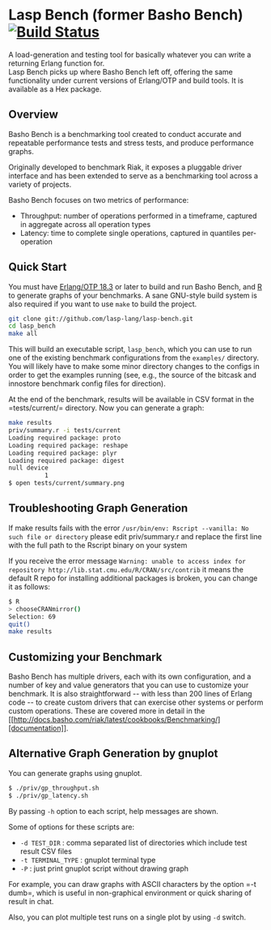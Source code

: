 # Lasp Bench (former Basho Bench) [![Build Status](https://travis-ci.org/lasp-lang/lasp-bench.svg?branch=master)](https://travis-ci.org/lasp-lang/lasp-bench)
A load-generation and testing tool for basically whatever you can write a returning Erlang function for.  
Lasp Bench picks up where Basho Bench left off, offering the same functionality under current versions of Erlang/OTP and build tools. It is available as a Hex package.

## Overview

Basho Bench is a benchmarking tool created to conduct accurate and
   repeatable performance tests and stress tests, and produce
   performance graphs.

   Originally developed to benchmark Riak, it exposes a pluggable
   driver interface and has been extended to serve as a benchmarking
   tool across a variety of projects.

   Basho Bench focuses on two metrics of performance:

   - Throughput: number of operations performed in a timeframe,
     captured in aggregate across all operation types
   - Latency: time to complete single operations, captured in
     quantiles per-operation

## Quick Start

   You must have [Erlang/OTP 18.3][1] or later to build and run Basho
   Bench, and [R][2] to generate graphs of your benchmarks.  A sane
   GNU-style build system is also required if you want to use `make`
   to build the project.

```bash
git clone git://github.com/lasp-lang/lasp-bench.git
cd lasp_bench
make all
```

This will build an executable script, `lasp_bench`, which you can
use to run one of the existing benchmark configurations from the
`examples/` directory. You will likely have to make some minor directory
changes to the configs in order to get the examples running (see, e.g., the
source of the bitcask and innostore benchmark config files for direction).

At the end of the benchmark, results will be available in CSV
format in the =tests/current/= directory. Now you can generate a
graph:

```bash
make results
priv/summary.r -i tests/current
Loading required package: proto
Loading required package: reshape
Loading required package: plyr
Loading required package: digest
null device
          1
$ open tests/current/summary.png
```

## Troubleshooting Graph Generation

If make results fails with the error `/usr/bin/env: Rscript --vanilla: No such file or directory`
please edit priv/summary.r and replace the first line with the full path to the Rscript binary on your system

If you receive the error message `Warning: unable to access index for repository http://lib.stat.cmu.edu/R/CRAN/src/contrib`
it means the default R repo for installing additional packages is broken, you can change it as follows:

```bash
$ R
> chooseCRANmirror()
Selection: 69
quit()
make results
```

## Customizing your Benchmark
Basho Bench has multiple drivers, each with its own configuration, and
a number of key and value generators that you can use to customize
your benchmark. It is also straightforward -- with less than 200
lines of Erlang code -- to create custom drivers that can exercise
other systems or perform custom operations. These are covered more
in detail in the [[http://docs.basho.com/riak/latest/cookbooks/Benchmarking/][documentation]].

## Alternative Graph Generation by gnuplot
You can generate graphs using gnuplot.

```bash
$ ./priv/gp_throughput.sh
$ ./priv/gp_latency.sh
```

By passing `-h` option to each script, help messages are shown.

Some of options for these scripts are:

- `-d TEST_DIR` : comma separated list of directories which include
     test result CSV files
- `-t TERMINAL_TYPE` : gnuplot terminal type
- `-P` : just print gnuplot script without drawing graph

For example, you can draw graphs with ASCII characters
by the option =-t dumb=, which is useful in non-graphical
environment or quick sharing of result in chat.

Also, you can plot multiple test runs on a single plot by using `-d` switch.

[1]: http://erlang.org/download.html
[2]: http://www.r-project.org
